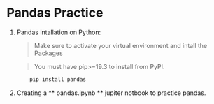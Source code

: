 # Pandas Practice

1. Pandas intallation on Python:

    > Make sure to activate your virtual environment and intall the Packages

    > You must have pip>=19.3 to install from PyPI.

    ```python
        pip install pandas
    ```
2. Creating a ** pandas.ipynb ** jupiter notbook to practice pandas.

